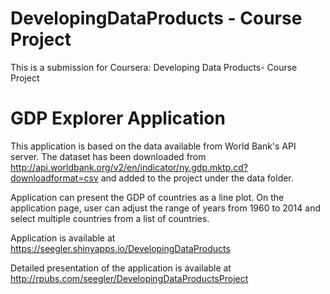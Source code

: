 DevelopingDataProducts - Course Project
=========================================
This is a submission for Coursera: Developing Data Products- Course Project

GDP Explorer Application
========================
This application is based on the data available from World Bank's API server. The dataset has been downloaded from http://api.worldbank.org/v2/en/indicator/ny.gdp.mktp.cd?downloadformat=csv and added to the project under the data folder.

Application can present the GDP of countries as a line plot. On the application page, user can adjust the range of years from 1960 to 2014 and select multiple countries from a list of countries.

Application is available at https://seegler.shinyapps.io/DevelopingDataProducts

Detailed presentation of the application is available at http://rpubs.com/seegler/DevelopingDataProductsProject


